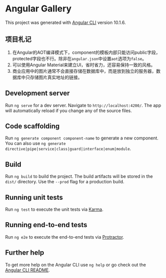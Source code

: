 
# Angular Gallery

This project was generated with [Angular CLI](https://github.com/angular/angular-cli) version 10.1.6.

## 项目札记
1. 在Angular的AOT编译模式下，component的模板内部只能访问public字段，protected字段也不行。除非在`angular.json`中设置`aot`选项为`false`。
2. 可以使用Angular Material来建立UI，省时省力，还容易保持一致的风格。
3. 商业应用中的图片通常不会直接存储在数据库中，而是放到独立的服务器，数据库中只存储图片真实地址的链接。

## Development server

Run `ng serve` for a dev server. Navigate to `http://localhost:4200/`. The app will automatically reload if you change any of the source files.

## Code scaffolding

Run `ng generate component component-name` to generate a new component. You can also use `ng generate directive|pipe|service|class|guard|interface|enum|module`.

## Build

Run `ng build` to build the project. The build artifacts will be stored in the `dist/` directory. Use the `--prod` flag for a production build.

## Running unit tests

Run `ng test` to execute the unit tests via [Karma](https://karma-runner.github.io).

## Running end-to-end tests

Run `ng e2e` to execute the end-to-end tests via [Protractor](http://www.protractortest.org/).

## Further help

To get more help on the Angular CLI use `ng help` or go check out the [Angular CLI README](https://github.com/angular/angular-cli/blob/master/README.md).
